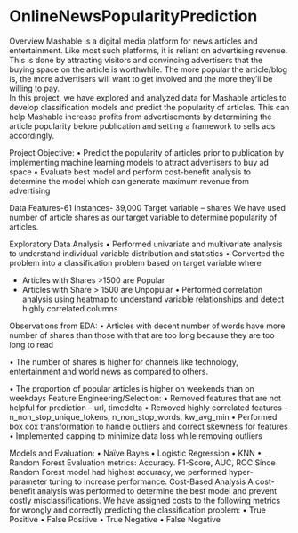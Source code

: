 # OnlineNewsPopularityPrediction
Overview
Mashable is a digital media platform for news articles and entertainment. Like most such platforms, it is reliant on advertising revenue. This is done by attracting visitors and convincing advertisers that the buying space on the article is worthwhile. The more popular the article/blog is, the more advertisers will want to get involved and the more they’ll be willing to pay.  
In this project, we have explored and analyzed data for Mashable articles to develop classification models and predict the popularity of articles. This can help Mashable increase profits from advertisements by determining the article popularity before publication and setting a framework to sells ads accordingly.

Project Objective:
•	Predict the popularity of articles prior to publication by implementing machine learning models to attract advertisers to buy ad space
•	Evaluate best model and perform cost-benefit analysis to determine the model which can generate maximum revenue from advertising

Data
Features-61
Instances- 39,000
Target variable – shares 
We have used number of article shares as our target variable to determine popularity of articles. 
 
 Exploratory Data Analysis
•	Performed univariate and multivariate analysis to understand individual variable distribution and statistics
•	Converted the problem into a classification problem based on target variable where
-	Articles with Shares >1500 are Popular
-	Articles with Share > 1500 are Unpopular
•	Performed correlation analysis using heatmap to understand variable relationships and detect highly correlated columns
 

Observations from EDA:
•	Articles with decent number of words have more number of shares than those with that are too long because they are too long to read

 

•	The number of shares is higher for channels like technology, entertainment and world news as compared to others.
 
•	The proportion of popular articles is higher on weekends than on weekdays
Feature Engineering/Selection:
•	Removed features that are not helpful for prediction – url, timedelta
•	Removed highly correlated features – n_non_stop_unique_tokens, n_non_stop_words, kw_avg_min
•	Performed box cox transformation to handle outliers and correct skewness for features
•	Implemented capping to minimize data loss while removing outliers

Models and Evaluation:
•	Naïve Bayes
•	Logistic Regression
•	KNN
•	Random Forest
Evaluation metrics: Accuracy. F1-Score, AUC, ROC 
Since Random Forest model had highest accuracy, we performed hyper-parameter tuning to increase performance.
Cost-Based Analysis
A cost-benefit analysis was performed to determine the best model and prevent costly misclassifications. We have assigned costs to the following metrics for wrongly and correctly predicting the classification problem:
•	True Positive
•	False Positive
•	True Negative
•	False Negative
